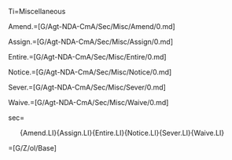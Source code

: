Ti=Miscellaneous

Amend.=[G/Agt-NDA-CmA/Sec/Misc/Amend/0.md]

Assign.=[G/Agt-NDA-CmA/Sec/Misc/Assign/0.md]

Entire.=[G/Agt-NDA-CmA/Sec/Misc/Entire/0.md]

Notice.=[G/Agt-NDA-CmA/Sec/Misc/Notice/0.md]

Sever.=[G/Agt-NDA-CmA/Sec/Misc/Sever/0.md]

Waive.=[G/Agt-NDA-CmA/Sec/Misc/Waive/0.md]

sec=<ol>{Amend.LI}{Assign.LI}{Entire.LI}{Notice.LI}{Sever.LI}{Waive.LI}</ol>

=[G/Z/ol/Base]
